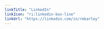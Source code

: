 ```yaml
---
linkTitle: "LinkedIn"
linkIcon: "ri:linkedin-box-line"
linkUrl: "https://linkedin.com/in/rmbarley"
---
```

